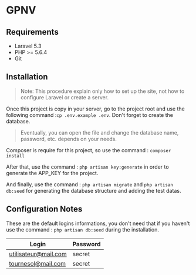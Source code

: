 # GPNV

## Requirements
- Laravel 5.3
- PHP >= 5.6.4
- Git

## Installation
> Note: This procedure explain only how to set up the site, not how to configure
> Laravel or create a server.

Once this project is copy in your server, go to the project root and
use the following command :`cp .env.example .env`.
Don't forget to create the database.

> Eventually, you can open the file and change the database name, password, etc.
> depends on your needs.

Composer is require for this project, so use the command : `composer install`

After that, use the command : `php artisan key:generate` in order to generate
the APP_KEY for the project.

And finally, use the command : `php artisan migrate` and `php artisan db:seed`
for generating the database structure and adding the test datas.

## Configuration Notes
These are the default logins informations, you don't need that if you haven't
use the command : `php artisan db:seed` during the installation.

 Login                 | Password
 ----------------------|----------
 utilisateur@mail.com  |  secret
 tournesol@mail.com    |  secret
